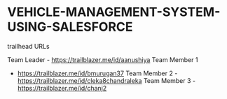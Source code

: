 # VEHICLE-MANAGEMENT-SYSTEM-USING-SALESFORCE

trailhead URLs

Team Leader - https://trailblazer.me/id/aanushiya Team Member 1
- https://trailblazer.me/id/bmurugan37 
Team Member 2 -
https://trailblazer.me/id/cleka8chandraleka
Team Member 3 - https://trailblazer.me/id/chanj2
